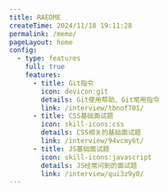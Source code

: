 ```yaml
---
title: RAEDME
createTime: 2024/11/18 19:11:28
permalink: /memo/
pageLayout: home
config:
  - type: features
    full: true
    features:
      - title: Git指令
        icon: devicon:git
        details: Git使用帮助、Git常用指令
        link: /interview/tbnof701/
      - title: CSS基础面试题
        icon: skill-icons:css
        details: CSS相关的基础面试题
        link: /interview/94vcmy6t/
      - title: JS基础面试题
        icon: skill-icons:javascript
        details: JS经常问到的面试题
        link: /interview/qui3z9y0/
---
```

